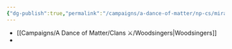 ```yaml
---
{"dg-publish":true,"permalink":"/campaigns/a-dance-of-matter/np-cs/miranda/"}
---
```


- [[Campaigns/A Dance of Matter/Clans ⚔/Woodsingers\|Woodsingers]]
- 